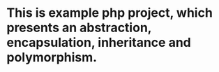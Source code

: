# This is example php project, which presents an abstraction, encapsulation, inheritance and polymorphism.
